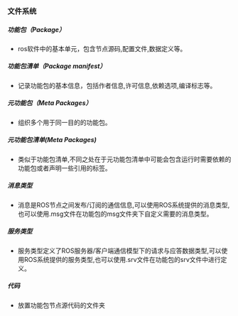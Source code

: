 ### 文件系统

##### 功能包（Package）

- ros软件中的基本单元，包含节点源码,配置文件,数据定义等。

##### 功能包清单（Package manifest）

- 记录功能包的基本信息，包括作者信息,许可信息,依赖选项,编译标志等。

##### 元功能包（Meta Packages）

- 组织多个用于同一目的的功能包。

##### 元功能包清单(Meta Packages)

* 类似于功能包清单,不同之处在于元功能包清单中可能会包含运行时需要依赖的功能包或者声明一些引用的标签。

##### 消息类型

* 消息是ROS节点之间发布/订阅的通信信息,可以使用ROS系统提供的消息类型,也可以使用.msg文件在功能包的msg文件夹下自定义需要的消息类型。

##### 服务类型

* 服务类型定义了ROS服务器/客户端通信模型下的请求与应答数据类型,可以使用ROS系统提供的服务类型,也可以使用.srv文件在功能包的srv文件中进行定义。

##### 代码

* 放置功能包节点源代码的文件夹

